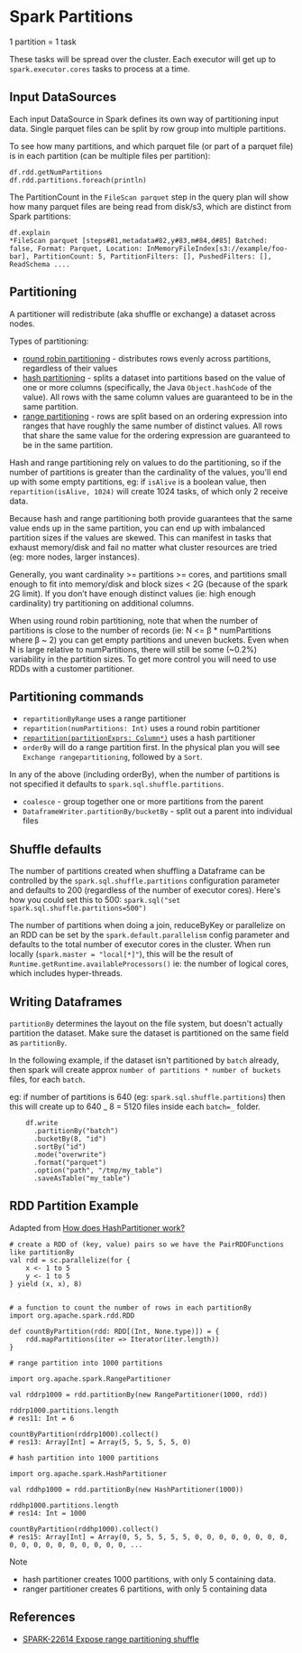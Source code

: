# Spark Partitions

1 partition = 1 task

These tasks will be spread over the cluster. Each executor will get up to `spark.executor.cores` tasks to process at a time.

## Input DataSources

Each input DataSource in Spark defines its own way of partitioning input data. Single parquet files can be split by row group into multiple partitions.

To see how many partitions, and which parquet file (or part of a parquet file) is in each partition (can be multiple files per partition):

```
df.rdd.getNumPartitions
df.rdd.partitions.foreach(println)
```

The PartitionCount in the `FileScan parquet` step in the query plan will show how many parquet files are being read from disk/s3, which are distinct from Spark partitions:

```
df.explain
*FileScan parquet [steps#81,metadata#82,y#83,m#84,d#85] Batched: false, Format: Parquet, Location: InMemoryFileIndex[s3://example/foo-bar], PartitionCount: 5, PartitionFilters: [], PushedFilters: [], ReadSchema ....
```

## Partitioning

A partitioner will redistribute (aka shuffle or exchange) a dataset across nodes.

Types of partitioning:

- [round robin partitioning](https://github.com/apache/spark/blob/b3bdfd7f102eb79d111e096baa923926f6ccf7a2/sql/catalyst/src/main/scala/org/apache/spark/sql/catalyst/plans/physical/partitioning.scala#L198) - distributes rows evenly across partitions, regardless of their values
- [hash partitioning](https://github.com/apache/spark/blob/b3bdfd7f102eb79d111e096baa923926f6ccf7a2/sql/catalyst/src/main/scala/org/apache/spark/sql/catalyst/plans/physical/partitioning.scala#L214) - splits a dataset into partitions based on the value of one or more columns (specifically, the Java `Object.hashCode` of the value). All rows with the same column values are guaranteed to be in the same partition.
- [range partitioning](https://github.com/apache/spark/blob/b3bdfd7f102eb79d111e096baa923926f6ccf7a2/sql/catalyst/src/main/scala/org/apache/spark/sql/catalyst/plans/physical/partitioning.scala#L254) - rows are split based on an ordering expression into ranges that have roughly the same number of distinct values. All rows that share the same value for the ordering expression are guaranteed to be in the same partition.

Hash and range partitioning rely on values to do the partitioning, so if the number of partitions is greater than the cardinality of the values, you'll end up with some empty partitions, eg: if `isAlive` is a boolean value, then `repartition(isAlive, 1024)` will create 1024 tasks, of which only 2 receive data.

Because hash and range partitioning both provide guarantees that the same value ends up in the same partition, you can end up with imbalanced partition sizes if the values are skewed. This can manifest in tasks that exhaust memory/disk and fail no matter what cluster resources are tried (eg: more nodes, larger instances).

Generally, you want cardinality >= partitions >= cores, and partitions small enough to fit into memory/disk and block sizes < 2G (because of the spark 2G limit). If you don’t have enough distinct values (ie: high enough cardinality) try partitioning on additional columns.

When using round robin partitioning, note that when the number of partitions is close to the number of records (ie: N <= β \* numPartitions where β ~ 2) you can get empty partitions and uneven buckets. Even when N is large relative to numPartitions, there will still be some (~0.2%) variability in the partition sizes. To get more control you will need to use RDDs with a customer partitioner.

## Partitioning commands

- `repartitionByRange` uses a range partitioner
- `repartition(numPartitions: Int)` uses a round robin partitioner
- [`repartition(partitionExprs: Column*)`](<https://spark.apache.org/docs/latest/api/scala/index.html#org.apache.spark.sql.Dataset@repartition(partitionExprs:org.apache.spark.sql.Column*):org.apache.spark.sql.Dataset[T]>) uses a hash partitioner
- `orderBy` will do a range partition first. In the physical plan you will see `Exchange rangepartitioning`, followed by a `Sort`.

In any of the above (including orderBy), when the number of partitions is not specified it defaults to `spark.sql.shuffle.partitions`.

- `coalesce` - group together one or more partitions from the parent
- `DataframeWriter.partitionBy/bucketBy` - split out a parent into individual files

## Shuffle defaults

The number of partitions created when shuffling a Dataframe can be controlled by the `spark.sql.shuffle.partitions` configuration parameter and defaults to 200 (regardless of the number of executor cores). Here's how you could set this to 500: `spark.sql("set spark.sql.shuffle.partitions=500")`

The number of partitions when doing a join, reduceByKey or parallelize on an RDD can be set by the `spark.default.parallelism` config parameter and defaults to the total number of executor cores in the cluster. When run locally (`spark.master = "local[*]"`), this will be the result of `Runtime.getRuntime.availableProcessors()` ie: the number of logical cores, which includes hyper-threads.

## Writing Dataframes

`partitionBy` determines the layout on the file system, but doesn't actually partition the dataset. Make sure the dataset is partitioned on the same field as `partitionBy`.

In the following example, if the dataset isn't partitioned by `batch` already, then spark will create approx `number of partitions * number of buckets` files, for each `batch`.

eg: if number of partitions is 640 (eg: `spark.sql.shuffle.partitions`) then this will create up to 640 _ 8 = 5120 files inside each `batch=_` folder.

```
    df.write
      .partitionBy("batch")
      .bucketBy(8, "id")
      .sortBy("id")
      .mode("overwrite")
      .format("parquet")
      .option("path", "/tmp/my_table")
      .saveAsTable("my_table")
```

## RDD Partition Example

Adapted from [How does HashPartitioner work?](https://stackoverflow.com/questions/31424396/how-does-hashpartitioner-work)

```
# create a RDD of (key, value) pairs so we have the PairRDDFunctions like partitionBy
val rdd = sc.parallelize(for {
    x <- 1 to 5
    y <- 1 to 5
} yield (x, x), 8)


# a function to count the number of rows in each partitionBy
import org.apache.spark.rdd.RDD

def countByPartition(rdd: RDD[(Int, None.type)]) = {
    rdd.mapPartitions(iter => Iterator(iter.length))
}

# range partition into 1000 partitions

import org.apache.spark.RangePartitioner

val rddrp1000 = rdd.partitionBy(new RangePartitioner(1000, rdd))

rddrp1000.partitions.length
# res11: Int = 6

countByPartition(rddrp1000).collect()
# res13: Array[Int] = Array(5, 5, 5, 5, 5, 0)

# hash partition into 1000 partitions

import org.apache.spark.HashPartitioner

val rddhp1000 = rdd.partitionBy(new HashPartitioner(1000))

rddhp1000.partitions.length
# res14: Int = 1000

countByPartition(rddhp1000).collect()
# res15: Array[Int] = Array(0, 5, 5, 5, 5, 5, 0, 0, 0, 0, 0, 0, 0, 0, 0, 0, 0, 0, 0, 0, 0, 0, 0, 0, ...
```

Note

- hash partitioner creates 1000 partitions, with only 5 containing data.
- ranger partitioner creates 6 partitions, with only 5 containing data

## References

- [SPARK-22614 Expose range partitioning shuffle](https://issues.apache.org/jira/browse/SPARK-22614)
